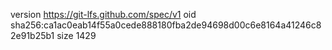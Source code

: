 version https://git-lfs.github.com/spec/v1
oid sha256:ca1ac0eab14f55a0cede888180fba2de94698d00c6e8164a41246c82e91b25b1
size 1429
